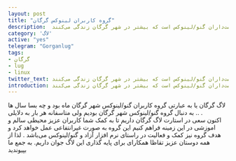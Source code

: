 ```yaml
---
layout: post
title: "گروه کاربران لینوکس گرگان"
description:  لاگ گرگان اجتماع آزادی از دوست‌داران گنو/لینوکس است که بیشتر در شهر گرگان زندگی می‌کنند.
category: 'لاگ'
active: "yes"
telegram: "Gorganlug"
tags:
- گرگان
- lug
- linux
twitter_text: لاگ گرگان اجتماع آزادی از دوست‌داران گنو/لینوکس است که بیشتر در شهر گرگان زندگی می‌کنند.
introduction: لاگ گرگان اجتماع آزادی از دوست‌داران گنو/لینوکس است که بیشتر در شهر گرگان زندگی می‌کنند.
---
```


لاگ گرگان یا به عبارتی گروه کاربران گنو/لینوکس شهر گرگان
ماه بود و چه بسا سال ها به دنبال گروه گنو/لینوکس شهر گرگان بودیم ولی متاسفانه هر بار به دلایلی .. .  
اکنون سعی در استارت لاگ گرگان داریم تا به کمک شما کاربران عزیز محیطی سالم و اموزشی در این زمینه فراهم کنیم 
 این گروه به صورت غیرانتفاعی عمل خواهد کرد و هدف گروه نیز کمک و فعالیت در راستای نرم افزار آزاد و گنو/لینوکس می‌باشد .
لذا از همه دوستان عزیز تقاظا همکارای برای پایه گذاری این لاگ جوان داریم‌.
به جمع ما بپیوندید